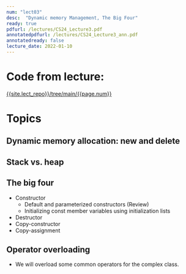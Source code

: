```yaml
---
num: "lect03"
desc:  "Dynamic memory Management, The Big Four"
ready: true
pdfurl: /lectures/CS24_Lecture3.pdf
annotatedpdfurl: /lectures/CS24_Lecture3_ann.pdf
annotatedready: false
lecture_date: 2022-01-10
---
```


# Code from lecture:

[{{site.lect_repo}}/tree/main/{{page.num}}]({{site.lect_repo}}/tree/main/{{page.num}})

# Topics

## Dynamic memory allocation: new and delete
## Stack vs. heap

## The big four
* Constructor 
 	- Default and parameterized constructors (Review)
	- Initializing const member variables using initialization lists
* Destructor
* Copy-constructor
* Copy-assignment

## Operator overloading
* We will overload some common operators for the complex class.



